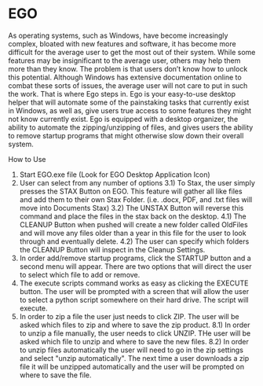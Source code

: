 # EGO

As operating systems, such as Windows, have become increasingly complex, bloated with new features and software, it has become more difficult for the average user to get the most out of their system. While some features may be insignificant to the average user, others may help them more than they know. The problem is that users don’t know how to unlock this potential. Although Windows has extensive documentation online to combat these sorts of issues, the average user will not care to put in such the work. That is where Ego steps in.
Ego is your easy-to-use desktop helper that will automate some of the painstaking tasks that currently exist in Windows, as well as, give users true access to some features they might not know currently exist. Ego is equipped with a desktop organizer, the ability to automate the zipping/unzipping of files, and gives users the ability to remove startup programs that might otherwise slow down their overall system. 

How to Use
1) Start EGO.exe file (Look for EGO Desktop Application Icon)
2) User can select from any number of options
3.1) To Stax, the user simply presses the STAX Button on EGO. 
	This feature will gather all like files and add them to their own Stax Folder.
	(i.e. .docx, PDF, and .txt files will move into Documents Stax)	
3.2) The UNSTAX Button will reverse this command and place the files in the stax back on the desktop.
4.1) The CLEANUP Button when pushed will create a new folder called OldFiles and will move any files older than a year in this file for the user to look through and eventually delete.
4.2) The user can specify which folders the CLEANUP Button will inspect in the Cleanup Settings.
5) In order add/remove startup programs, click the STARTUP button and a second menu will appear. There are two options that will direct the user to select which file to add or remove. 
6) The execute scripts command works as easy as clicking the EXECUTE button. The user will be prompted with a screen that will allow the user to select a python script somewhere on their hard drive. The script will execute.
7) In order to zip a file the user just needs to click ZIP. The user will be asked which files to zip and where to save the zip product.
8.1) In order to unzip a file manually, the user needs to click UNZIP. THe user will be asked which file to unzip and where to save the new files.
8.2) In order to unzip files automatically the user will need to go in the zip settings and select "unzip automatically". The next time a user downloads a zip file it will be unzipped automatically and the user will be prompted on where to save the file.
